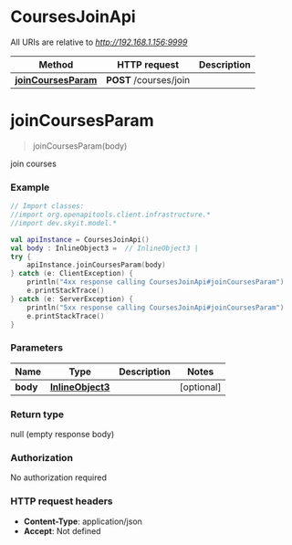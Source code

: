 # CoursesJoinApi

All URIs are relative to *http://192.168.1.156:9999*

Method | HTTP request | Description
------------- | ------------- | -------------
[**joinCoursesParam**](CoursesJoinApi.md#joinCoursesParam) | **POST** /courses/join | 


<a name="joinCoursesParam"></a>
# **joinCoursesParam**
> joinCoursesParam(body)



join courses

### Example
```kotlin
// Import classes:
//import org.openapitools.client.infrastructure.*
//import dev.skyit.model.*

val apiInstance = CoursesJoinApi()
val body : InlineObject3 =  // InlineObject3 | 
try {
    apiInstance.joinCoursesParam(body)
} catch (e: ClientException) {
    println("4xx response calling CoursesJoinApi#joinCoursesParam")
    e.printStackTrace()
} catch (e: ServerException) {
    println("5xx response calling CoursesJoinApi#joinCoursesParam")
    e.printStackTrace()
}
```

### Parameters

Name | Type | Description  | Notes
------------- | ------------- | ------------- | -------------
 **body** | [**InlineObject3**](InlineObject3.md)|  | [optional]

### Return type

null (empty response body)

### Authorization

No authorization required

### HTTP request headers

 - **Content-Type**: application/json
 - **Accept**: Not defined

